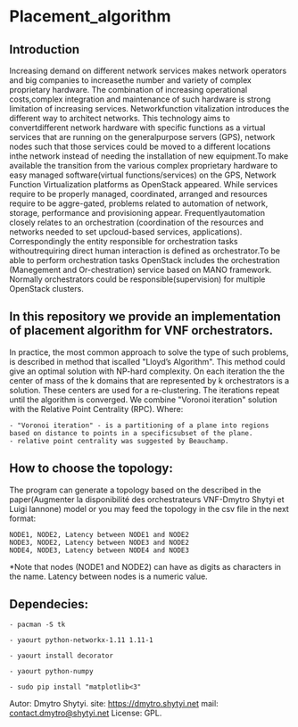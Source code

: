 # Placement_algorithm
## Introduction
Increasing demand on different network services makes network operators and big companies to increasethe number and variety of complex proprietary hardware. The combination of increasing operational costs,complex integration and maintenance of such hardware is strong limitation of increasing services. Networkfunction vitalization introduces the different way to architect networks. This technology aims to convertdifferent  network  hardware  with  specific functions  as  a  virtual  services  that  are  running  on the  generalpurpose servers (GPS), network nodes such that those services could be moved to a different locations inthe network instead of needing the installation of new equipment.To make available the transition from the various complex proprietary hardware to easy managed software(virtual  functions/services)  on  the  GPS,  Network  Function  Virtualization  platforms  as  OpenStack appeared. While services require to be properly managed, coordinated, arranged and resources require to be aggre-gated, problems related to automation of network, storage, performance and provisioning appear. Frequentlyautomation closely relates to an orchestration (coordination of the resources and networks needed to set upcloud-based services, applications). Correspondingly the entity responsible for orchestration tasks withoutrequiring direct human interaction is defined as orchestrator.To be able to perform orchestration tasks OpenStack includes the orchestration (Manegement and Or-chestration) service based on MANO framework. Normally orchestrators could be responsible(supervision) for multiple OpenStack clusters. 

## In this repository we provide an implementation of placement algorithm for VNF orchestrators. 
In practice, the most common approach to solve the type of such problems, is described in method that iscalled "Lloyd’s Algorithm". This method could give an optimal solution with NP-hard complexity. On each iteration the the center of mass of the k domains that are represented by k orchestrators is a solution. These centers are used for a re-clustering. The iterations repeat until the algorithm is converged. We combine "Voronoi iteration" solution with the Relative Point Centrality (RPC). Where:

	- "Voronoi iteration" - is a partitioning of a plane into regions based on distance to points in a specificsubset of the plane.
	- relative point centrality was suggested by Beauchamp.

## How to choose the topology:
The program can generate a topology based on the described in the paper(Augmenter la disponibilité des orchestrateurs VNF-Dmytro Shytyi et Luigi Iannone) model or you may feed the topology in the csv file in the next format:

	NODE1, NODE2, Latency between NODE1 and NODE2
	NODE3, NODE2, Latency between NODE3 and NODE2
	NODE4, NODE3, Latency between NODE4 and NODE3



*Note that nodes (NODE1 and NODE2) can have as digits as characters in the name. Latency between nodes is a numeric value.


## Dependecies:

	- pacman -S tk

	- yaourt python-networkx-1.11 1.11-1

 	- yaourt install decorator
	
	- yaourt python-numpy

	- sudo pip install "matplotlib<3"

Autor:
	Dmytro Shytyi.
		site: https://dmytro.shytyi.net
		mail: contact.dmytro@shytyi.net
License: 
	GPL.

